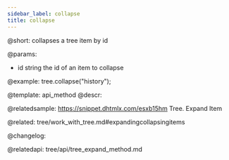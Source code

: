 ```yaml
---
sidebar_label: collapse
title: collapse
---          
```


@short: collapses a tree item by id


@params:
- id	string		the id of an item to collapse




@example:
tree.collapse("history");


@template: api_method
@descr:

@relatedsample: https://snippet.dhtmlx.com/esxb15hm	Tree. Expand Item

@related: tree/work_with_tree.md#expandingcollapsingitems

@changelog:

@relatedapi: tree/api/tree_expand_method.md
